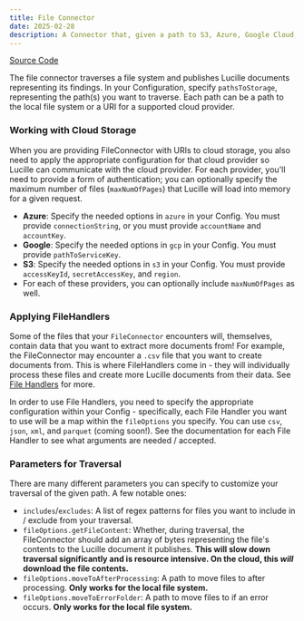```yaml
---
title: File Connector
date: 2025-02-28
description: A Connector that, given a path to S3, Azure, Google Cloud, or the local file system, traverses the content at the given path and publishes Lucille documents representing its findings.
---
```


[Source Code](https://github.com/kmwtechnology/lucille/blob/main/lucille-core/src/main/java/com/kmwllc/lucille/connector/FileConnector.java)

The file connector traverses a file system and publishes Lucille documents representing its findings. In your Configuration, specify
`pathsToStorage`, representing the path(s) you want to traverse. Each path can be a path to the local file system or a URI for a supported
cloud provider.

### Working with Cloud Storage
When you are providing FileConnector with URIs to cloud storage, you also need to apply the appropriate configuration for that cloud provider
so Lucille can communicate with the cloud provider. For each provider, you'll need to provide a form of authentication; you can optionally
specify the maximum number of files (`maxNumOfPages`) that Lucille will load into memory for a given request.

* **Azure**: Specify the needed options in `azure` in your Config. You must provide `connectionString`, or you must provide `accountName` and `accountKey`.
* **Google**: Specify the needed options in `gcp` in your Config. You must provide `pathToServiceKey`.
* **S3**: Specify the needed options in `s3` in your Config. You must provide `accessKeyId`, `secretAccessKey`, and `region`.
* For each of these providers, you can optionally include `maxNumOfPages` as well.

### Applying FileHandlers
Some of the files that your `FileConnector` encounters will, themselves, contain data that you want to extract more documents from! For example, the FileConnector
may encounter a `.csv` file that you want to create documents from. This is where FileHandlers come in - they will individually process these files
and create more Lucille documents from their data. See [File Handlers](../file_handlers.md) for more. 

In order to use File Handlers, you need to specify the appropriate configuration within your Config - specifically, each File Handler
you want to use will be a map within the `fileOptions` you specify. You can use `csv`, `json`, `xml`, and `parquet` (coming soon!). 
See the documentation for each File Handler to see what arguments are needed / accepted.

### Parameters for Traversal
There are many different parameters you can specify to customize your traversal of the given path. A few notable ones:

* `includes`/`excludes`: A list of regex patterns for files you want to include in / exclude from your traversal.
* `fileOptions.getFileContent`: Whether, during traversal, the FileConnector should add an array of bytes representing the file's contents to the Lucille document it publishes.
**This will slow down traversal significantly and is resource intensive. On the cloud, this _will_ download the file contents.**
* `fileOptions.moveToAfterProcessing`: A path to move files to after processing. **Only works for the local file system.**
* `fileOptions.moveToErrorFolder`: A path to move files to if an error occurs. **Only works for the local file system.**